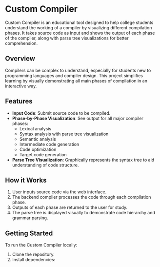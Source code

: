 # Custom Compiler

Custom Compiler is an educational tool designed to help college students understand the working of a compiler by visualizing different compilation phases. It takes source code as input and shows the output of each phase of the compiler, along with parse tree visualizations for better comprehension.

## Overview

Compilers can be complex to understand, especially for students new to programming languages and compiler design. This project simplifies learning by visually demonstrating all main phases of compilation in an interactive way.

## Features

- **Input Code**: Submit source code to be compiled.
- **Phase-by-Phase Visualization**: See output for all major compiler phases:
  - Lexical analysis
  - Syntax analysis with parse tree visualization
  - Semantic analysis
  - Intermediate code generation
  - Code optimization
  - Target code generation
- **Parse Tree Visualization**: Graphically represents the syntax tree to aid understanding of code structure.

## How it Works

1. User inputs source code via the web interface.
2. The backend compiler processes the code through each compilation phase.
3. Outputs of each phase are returned to the user for study.
4. The parse tree is displayed visually to demonstrate code hierarchy and grammar parsing.

## Getting Started

To run the Custom Compiler locally:

1. Clone the repository.
2. Install dependencies:  
